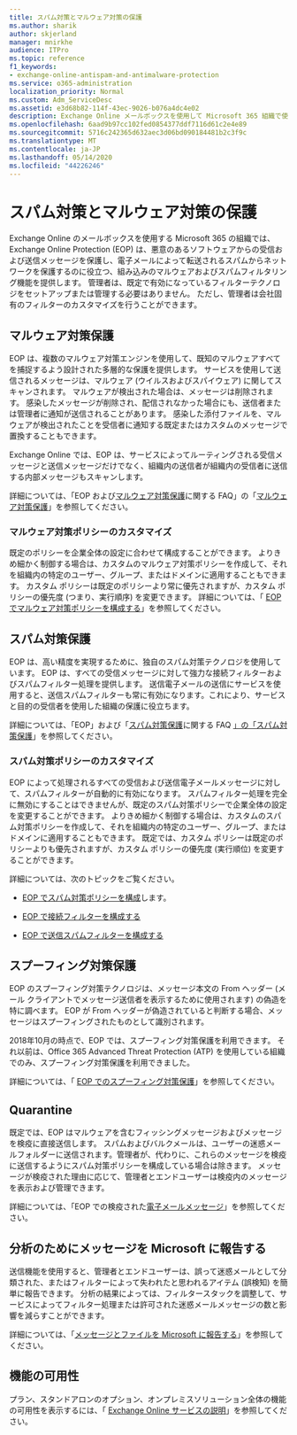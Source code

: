 ```yaml
---
title: スパム対策とマルウェア対策の保護
ms.author: sharik
author: skjerland
manager: mnirkhe
audience: ITPro
ms.topic: reference
f1_keywords:
- exchange-online-antispam-and-antimalware-protection
ms.service: o365-administration
localization_priority: Normal
ms.custom: Adm_ServiceDesc
ms.assetid: e3d68b82-114f-43ec-9026-b076a4dc4e02
description: Exchange Online メールボックスを使用して Microsoft 365 組織で使用可能なスパム対策とマルウェア対策保護機能について説明します。
ms.openlocfilehash: 6aad9b97cc102fed0854377ddf7116d61c2e4e89
ms.sourcegitcommit: 5716c242365d632aec3d06bd090184481b2c3f9c
ms.translationtype: MT
ms.contentlocale: ja-JP
ms.lasthandoff: 05/14/2020
ms.locfileid: "44226246"
---
```

# <a name="anti-spam-and-anti-malware-protection"></a>スパム対策とマルウェア対策の保護

Exchange Online のメールボックスを使用する Microsoft 365 の組織では、Exchange Online Protection (EOP) は、悪意のあるソフトウェアからの受信および送信メッセージを保護し、電子メールによって転送されるスパムからネットワークを保護するのに役立つ、組み込みのマルウェアおよびスパムフィルタリング機能を提供します。 管理者は、既定で有効になっているフィルターテクノロジをセットアップまたは管理する必要はありません。 ただし、管理者は会社固有のフィルターのカスタマイズを行うことができます。

## <a name="anti-malware-protection"></a>マルウェア対策保護

EOP は、複数のマルウェア対策エンジンを使用して、既知のマルウェアすべてを捕捉するよう設計された多層的な保護を提供します。 サービスを使用して送信されるメッセージは、マルウェア (ウイルスおよびスパイウェア) に関してスキャンされます。 マルウェアが検出された場合は、メッセージは削除されます。 感染したメッセージが削除され、配信されなかった場合にも、送信者または管理者に通知が送信されることがあります。 感染した添付ファイルを、マルウェアが検出されたことを受信者に通知する既定またはカスタムのメッセージで置換することもできます。

Exchange Online では、EOP は、サービスによってルーティングされる受信メッセージと送信メッセージだけでなく、組織内の送信者が組織内の受信者に送信する内部メッセージもスキャンします。

詳細については、「EOP および[マルウェア対策保護](https://docs.microsoft.com/microsoft-365/security/office-365-security/anti-malware-protection-faq-eop)に関する FAQ」の「[マルウェア対策保護](https://docs.microsoft.com/microsoft-365/security/office-365-security/anti-malware-protection)」を参照してください。

### <a name="customize-anti-malware-policies"></a>マルウェア対策ポリシーのカスタマイズ

既定のポリシーを企業全体の設定に合わせて構成することができます。 よりきめ細かく制御する場合は、カスタムのマルウェア対策ポリシーを作成して、それを組織内の特定のユーザー、グループ、またはドメインに適用することもできます。 カスタム ポリシーは既定のポリシーより常に優先されますが、カスタム ポリシーの優先度 (つまり、実行順序) を変更できます。 詳細については、「 [EOP でマルウェア対策ポリシーを構成する](https://docs.microsoft.com/microsoft-365/security/office-365-security/configure-anti-malware-policies)」を参照してください。

## <a name="anti-spam-protection"></a>スパム対策保護

EOP は、高い精度を実現するために、独自のスパム対策テクノロジを使用しています。 EOP は、すべての受信メッセージに対して強力な接続フィルターおよびスパムフィルター処理を提供します。 送信電子メールの送信にサービスを使用すると、送信スパムフィルターも常に有効になります。これにより、サービスと目的の受信者を使用した組織の保護に役立ちます。

詳細については、「EOP」および「[スパム対策保護](https://docs.microsoft.com/microsoft-365/security/office-365-security/anti-spam-protection-faq)に関する FAQ [」の「スパム対策保護](https://docs.microsoft.com/microsoft-365/security/office-365-security/anti-spam-protection)」を参照してください。

### <a name="customize-anti-spam-policies"></a>スパム対策ポリシーのカスタマイズ

EOP によって処理されるすべての受信および送信電子メールメッセージに対して、スパムフィルターが自動的に有効になります。 スパムフィルター処理を完全に無効にすることはできませんが、既定のスパム対策ポリシーで企業全体の設定を変更することができます。 よりきめ細かく制御する場合は、カスタムのスパム対策ポリシーを作成して、それを組織内の特定のユーザー、グループ、またはドメインに適用することもできます。 既定では、カスタム ポリシーは既定のポリシーよりも優先されますが、カスタム ポリシーの優先度 (実行順位) を変更することができます。

詳細については、次のトピックをご覧ください。

- [EOP でスパム対策ポリシーを構成](https://docs.microsoft.com/microsoft-365/security/office-365-security/configure-your-spam-filter-policies)します。

- [EOP で接続フィルターを構成する](https://docs.microsoft.com/microsoft-365/security/office-365-security/configure-the-connection-filter-policy)

- [EOP で送信スパムフィルターを構成する](https://docs.microsoft.com/microsoft-365/security/office-365-security/configure-the-outbound-spam-policy)

## <a name="anti-spoofing-protection"></a>スプーフィング対策保護

EOP のスプーフィング対策テクノロジは、メッセージ本文の From ヘッダー (メール クライアントでメッセージ送信者を表示するために使用されます) の偽造を特に調べます。 EOP が From へッダーが偽造されていると判断する場合、メッセージはスプーフィングされたものとして識別されます。

2018年10月の時点で、EOP では、スプーフィング対策保護を利用できます。 それ以前は、Office 365 Advanced Threat Protection (ATP) を使用している組織でのみ、スプーフィング対策保護を利用できました。

詳細については、「 [EOP でのスプーフィング対策保護](https://docs.microsoft.com/microsoft-365/security/office-365-security/anti-spoofing-protection)」を参照してください。

## <a name="quarantine"></a>Quarantine

既定では、EOP はマルウェアを含むフィッシングメッセージおよびメッセージを検疫に直接送信します。 スパムおよびバルクメールは、ユーザーの迷惑メールフォルダーに送信されます。管理者が、代わりに、これらのメッセージを検疫に送信するようにスパム対策ポリシーを構成している場合は除きます。 メッセージが検疫された理由に応じて、管理者とエンドユーザーは検疫内のメッセージを表示および管理できます。

詳細については、「EOP での検疫された[電子メールメッセージ](https://docs.microsoft.com/microsoft-365/security/office-365-security/quarantine-email-messages)」を参照してください。

## <a name="report-messages-to-microsoft-for-analysis"></a>分析のためにメッセージを Microsoft に報告する

送信機能を使用すると、管理者とエンドユーザーは、誤って迷惑メールとして分類された、またはフィルターによって失われたと思われるアイテム (誤検知) を簡単に報告できます。 分析の結果によっては、フィルタースタックを調整して、サービスによってフィルター処理または許可された迷惑メールメッセージの数と影響を減らすことができます。

詳細については、「[メッセージとファイルを Microsoft に報告する](https://docs.microsoft.com/microsoft-365/security/office-365-security/report-junk-email-messages-to-microsoft)」を参照してください。

## <a name="feature-availability"></a>機能の可用性

プラン、スタンドアロンのオプション、オンプレミスソリューション全体の機能の可用性を表示するには、「 [Exchange Online サービスの説明](exchange-online-service-description.md)」を参照してください。
